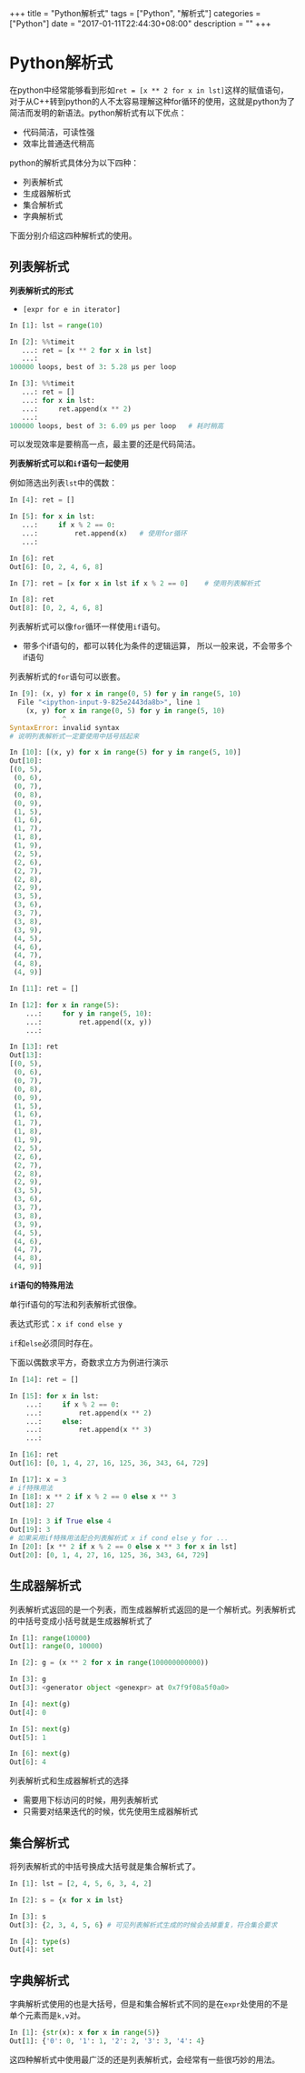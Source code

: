 +++
title = "Python解析式"
tags = ["Python", "解析式"]
categories = ["Python"]
date = "2017-01-11T22:44:30+08:00"
description = ""
+++



# Python解析式

在python中经常能够看到形如`ret = [x ** 2 for x in lst]`这样的赋值语句，对于从C++转到python的人不太容易理解这种for循环的使用，这就是python为了简洁而发明的新语法。python解析式有以下优点：

- 代码简洁，可读性强
- 效率比普通迭代稍高

python的解析式具体分为以下四种：

- 列表解析式
- 生成器解析式
- 集合解析式
- 字典解析式

下面分别介绍这四种解析式的使用。

<!--more-->

## 列表解析式

**列表解析式的形式**

- `[expr for e in iterator]`

```python
In [1]: lst = range(10)

In [2]: %%timeit
   ...: ret = [x ** 2 for x in lst]
   ...: 
100000 loops, best of 3: 5.28 µs per loop

In [3]: %%timeit
   ...: ret = []
   ...: for x in lst:
   ...:     ret.append(x ** 2)
   ...: 
100000 loops, best of 3: 6.09 µs per loop	# 耗时稍高
```

可以发现效率是要稍高一点，最主要的还是代码简洁。

**列表解析式可以和`if`语句一起使用**

例如筛选出列表`lst`中的偶数：

```python
In [4]: ret = []

In [5]: for x in lst:
   ...:     if x % 2 == 0:
   ...:         ret.append(x)	# 使用for循环
   ...:         

In [6]: ret
Out[6]: [0, 2, 4, 6, 8]

In [7]: ret = [x for x in lst if x % 2 == 0]	# 使用列表解析式

In [8]: ret
Out[8]: [0, 2, 4, 6, 8]
```

列表解析式可以像`for`循环一样使用`if`语句。

- 带多个if语句的，都可以转化为条件的逻辑运算， 所以一般来说，不会带多个if语句

列表解析式的`for`语句可以嵌套。

```python
In [9]: (x, y) for x in range(0, 5) for y in range(5, 10)
  File "<ipython-input-9-825e2443da8b>", line 1
    (x, y) for x in range(0, 5) for y in range(5, 10)
             ^
SyntaxError: invalid syntax
# 说明列表解析式一定要使用中括号括起来

In [10]: [(x, y) for x in range(5) for y in range(5, 10)]
Out[10]: 
[(0, 5),
 (0, 6),
 (0, 7),
 (0, 8),
 (0, 9),
 (1, 5),
 (1, 6),
 (1, 7),
 (1, 8),
 (1, 9),
 (2, 5),
 (2, 6),
 (2, 7),
 (2, 8),
 (2, 9),
 (3, 5),
 (3, 6),
 (3, 7),
 (3, 8),
 (3, 9),
 (4, 5),
 (4, 6),
 (4, 7),
 (4, 8),
 (4, 9)]

In [11]: ret = []

In [12]: for x in range(5):
    ...:     for y in range(5, 10):
    ...:         ret.append((x, y))
    ...:         

In [13]: ret
Out[13]: 
[(0, 5),
 (0, 6),
 (0, 7),
 (0, 8),
 (0, 9),
 (1, 5),
 (1, 6),
 (1, 7),
 (1, 8),
 (1, 9),
 (2, 5),
 (2, 6),
 (2, 7),
 (2, 8),
 (2, 9),
 (3, 5),
 (3, 6),
 (3, 7),
 (3, 8),
 (3, 9),
 (4, 5),
 (4, 6),
 (4, 7),
 (4, 8),
 (4, 9)]
```

**`if`语句的特殊用法**

单行if语句的写法和列表解析式很像。

表达式形式：`x if cond else y`

`if`和`else`必须同时存在。

下面以偶数求平方，奇数求立方为例进行演示

```python
In [14]: ret = []

In [15]: for x in lst:
    ...:     if x % 2 == 0:
    ...:         ret.append(x ** 2)
    ...:     else:
    ...:         ret.append(x ** 3)
    ...:         

In [16]: ret
Out[16]: [0, 1, 4, 27, 16, 125, 36, 343, 64, 729]

In [17]: x = 3
# if特殊用法
In [18]: x ** 2 if x % 2 == 0 else x ** 3
Out[18]: 27

In [19]: 3 if True else 4
Out[19]: 3
# 如果采用if特殊用法配合列表解析式 x if cond else y for ...
In [20]: [x ** 2 if x % 2 == 0 else x ** 3 for x in lst]
Out[20]: [0, 1, 4, 27, 16, 125, 36, 343, 64, 729]
```

## 生成器解析式

列表解析式返回的是一个列表，而生成器解析式返回的是一个解析式。列表解析式的中括号变成小括号就是生成器解析式了

```python
In [1]: range(10000)
Out[1]: range(0, 10000)

In [2]: g = (x ** 2 for x in range(100000000000))

In [3]: g
Out[3]: <generator object <genexpr> at 0x7f9f08a5f0a0>

In [4]: next(g)
Out[4]: 0

In [5]: next(g)
Out[5]: 1

In [6]: next(g)
Out[6]: 4
```

列表解析式和生成器解析式的选择

- 需要用下标访问的时候，用列表解析式
- 只需要对结果迭代的时候，优先使用生成器解析式

## 集合解析式

将列表解析式的中括号换成大括号就是集合解析式了。

```python
In [1]: lst = [2, 4, 5, 6, 3, 4, 2]

In [2]: s = {x for x in lst}

In [3]: s
Out[3]: {2, 3, 4, 5, 6}	# 可见列表解析式生成的时候会去掉重复，符合集合要求

In [4]: type(s)
Out[4]: set
```

## 字典解析式

字典解析式使用的也是大括号，但是和集合解析式不同的是在`expr`处使用的不是单个元素而是`k,v`对。

```python
In [1]: {str(x): x for x in range(5)}
Out[1]: {'0': 0, '1': 1, '2': 2, '3': 3, '4': 4}
```

这四种解析式中使用最广泛的还是列表解析式，会经常有一些很巧妙的用法。